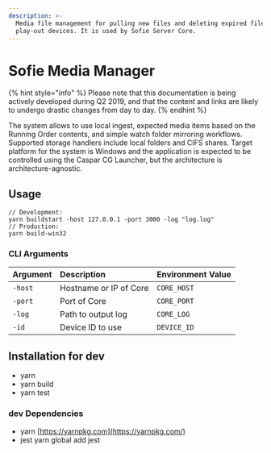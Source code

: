 ```yaml
---
description: >-
  Media file management for pulling new files and deleting expired files on
  play-out devices. It is used by Sofie Server Core.
---
```


# Sofie Media Manager

{% hint style="info" %}
Please note that this documentation is being actively developed during Q2 2019, and that the content and links are likely to undergo drastic changes from day to day. 
{% endhint %}

The system allows to use local ingest, expected media items based on the Running Order contents, and simple watch folder mirroring workflows. Supported storage handlers include local folders and CIFS shares. Target platform for the system is Windows and the application is expected to be controlled using the Caspar CG Launcher, but the architecture is architecture-agnostic.

## Usage

```text
// Development:
yarn buildstart -host 127.0.0.1 -port 3000 -log "log.log"
// Production:
yarn build-win32
```

### CLI Arguments

| Argument | Description | Environment Value |
| :--- | :--- | :--- |
| `-host` | Hostname or IP of Core | `CORE_HOST` |
| `-port` | Port of Core | `CORE_PORT` |
| `-log` | Path to output log | `CORE_LOG` |
| `-id` | Device ID to use | `DEVICE_ID` |

## Installation for dev

* yarn
* yarn build
* yarn test

### dev Dependencies

* yarn [https://yarnpkg.com](https://yarnpkg.com/)
* jest yarn global add jest

